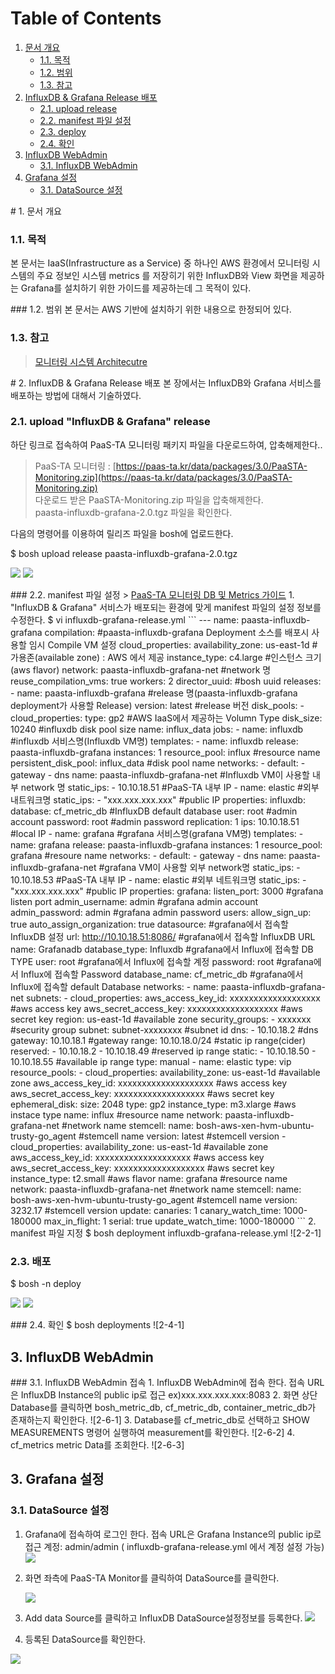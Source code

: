 # Table of Contents

1. [문서 개요](paas-ta-influxdb-grafana-aws.md#1)
   * [1.1. 목적](paas-ta-influxdb-grafana-aws.md#2)
   * [1.2. 범위](paas-ta-influxdb-grafana-aws.md#3)
   * [1.3. 참고](paas-ta-influxdb-grafana-aws.md#4)
2. [InfluxDB & Grafana Release 배포](paas-ta-influxdb-grafana-aws.md#5)
   * [2.1.  upload release](paas-ta-influxdb-grafana-aws.md#6)
   * [2.2.  manifest 파일 설정](paas-ta-influxdb-grafana-aws.md#7)
   * [2.3.  deploy](paas-ta-influxdb-grafana-aws.md#8)
   * [2.4.  확인](paas-ta-influxdb-grafana-aws.md#9)
3. [InfluxDB WebAdmin](paas-ta-influxdb-grafana-aws.md#10)
   * [3.1.  InfluxDB WebAdmin](paas-ta-influxdb-grafana-aws.md#11)
4. [Grafana 설정](paas-ta-influxdb-grafana-aws.md#12)
   * [3.1.  DataSource 설정](paas-ta-influxdb-grafana-aws.md#13)

 \# 1. 문서 개요

### 1.1. 목적

본 문서는 IaaS\(Infrastructure as a Service\) 중 하나인 AWS 환경에서 모니터링 시스템의 주요 정보인 시스템 metrics 를 저장히기 위한 InfluxDB와 View 화면을 제공하는 Grafana를 설치하기 위한 가이드를 제공하는데 그 목적이 있다.

 \#\#\# 1.2. 범위 본 문서는 AWS 기반에 설치하기 위한 내용으로 한정되어 있다.

### 1.3. 참고

> [모니터링 시스템 Architecutre](https://github.com/PaaS-TA/Guide-3.0-Penne-/blob/master/Install-Guide/monitoring/PaaS-TA%20%EB%AA%A8%EB%8B%88%ED%84%B0%EB%A7%81%20%EC%8B%9C%EC%8A%A4%ED%85%9C%20%EC%84%A4%EC%B9%98%EA%B0%80%EC%9D%B4%EB%93%9C.md)

 \# 2. InfluxDB & Grafana Release 배포 본 장에서는 InfluxDB와 Grafana 서비스를 배포하는 방법에 대해서 기술하였다.

### 2.1.  upload "InfluxDB & Grafana" release

하단 링크로 접속하여 PaaS-TA 모니터링 패키지 파일을 다운로드하여, 압축해제한다..

> PaaS-TA 모니터링 : [https://paas-ta.kr/data/packages/3.0/PaaSTA-Monitoring.zip](https://paas-ta.kr/data/packages/3.0/PaaSTA-Monitoring.zip)   
>  다운로드 받은 PaaSTA-Monitoring.zip 파일을 압축해제한다.   
>  paasta-influxdb-grafana-2.0.tgz 파일을 확인한다.

다음의 명령어를 이용하여 릴리즈 파일을 bosh에 업로드한다.

$ bosh upload release paasta-influxdb-grafana-2.0.tgz

![](../../../.gitbook/assets/2-1-1%20%2831%29.png) ![](../../../.gitbook/assets/2-1-2%20%2818%29.png)

 \#\#\# 2.2. manifest 파일 설정 &gt; [PaaS-TA 모니터링 DB 및 Metrics 가이드](https://github.com/PaaS-TA/Guide-2.0-Linguine-/blob/master/Use-Guide/PaaS-TA%20%EB%AA%A8%EB%8B%88%ED%84%B0%EB%A7%81%20DB%20%EB%B0%8F%20Metrics%20%EA%B0%80%EC%9D%B4%EB%93%9C.md) 1. "InfluxDB & Grafana" 서비스가 배포되는 환경에 맞게 manifest 파일의 설정 정보를 수정한다. $ vi influxdb-grafana-release.yml \`\`\` --- name: paasta-influxdb-grafana compilation: \#paasta-influxdb-grafana Deployment 소스를 배포시 사용할 임시 Compile VM 설정 cloud\_properties: availability\_zone: us-east-1d \#가용존\(available zone\) : AWS 에서 제공 instance\_type: c4.large \#인스턴스 크기\(aws flavor\) network: paasta-influxdb-grafana-net \#network 명 reuse\_compilation\_vms: true workers: 2 director\_uuid:  \#bosh uuid releases: - name: paasta-influxdb-grafana \#release 명\(paasta-influxdb-grafana deployment가 사용할 Release\) version: latest \#release 버전 disk\_pools: - cloud\_properties: type: gp2 \#AWS IaaS에서 제공하는 Volumn Type disk\_size: 10240 \#influxdb disk pool size name: influx\_data jobs: - name: influxdb \#influxdb 서비스명\(Influxdb VM명\) templates: - name: influxdb release: paasta-influxdb-grafana instances: 1 resource\_pool: influx \#resource name persistent\_disk\_pool: influx\_data \#disk pool name networks: - default: - gateway - dns name: paasta-influxdb-grafana-net \#Influxdb VM이 사용할 내부 network 명 static\_ips: - 10.10.18.51 \#PaaS-TA 내부 IP - name: elastic \#외부 내트워크명 static\_ips: - "xxx.xxx.xxx.xxx" \#public IP properties: influxdb: database: cf\_metric\_db \#InfluxDB default database user: root \#admin account password: root \#admin password replication: 1 ips: 10.10.18.51 \#local IP - name: grafana \#grafana 서비스명\(grafana VM명\) templates: - name: grafana release: paasta-influxdb-grafana instances: 1 resource\_pool: grafana \#resoure name networks: - default: - gateway - dns name: paasta-influxdb-grafana-net \#grafana VM이 사용할 외부 network명 static\_ips: - 10.10.18.53 \#PaaS-TA 내부 IP - name: elastic \#외부 네트워크명 static\_ips: - "xxx.xxx.xxx.xxx" \#public IP properties: grafana: listen\_port: 3000 \#grafana listen port admin\_username: admin \#grafana admin account admin\_password: admin \#grafana admin password users: allow\_sign\_up: true auto\_assign\_organization: true datasource: \#grafana에서 접속할 InfluxDB 설정 url: http://10.10.18.51:8086/ \#grafana에서 접속할 InfluxDB URL name: Grafanadb database\_type: Influxdb \#grafana에서 Influx에 접속할 DB TYPE user: root \#grafana에서 Influx에 접속할 계정 password: root \#grafana에서 Influx에 접속할 Password database\_name: cf\_metric\_db \#grafana에서 Influx에 접속할 default Database networks: - name: paasta-influxdb-grafana-net subnets: - cloud\_properties: aws\_access\_key\_id: xxxxxxxxxxxxxxxxxxx \#aws access key aws\_secret\_access\_key: xxxxxxxxxxxxxxxxxxx \#aws secret key region: us-east-1d \#available zone security\_groups: - xxxxxxx \#security group subnet: subnet-xxxxxxxx \#subnet id dns: - 10.10.18.2 \#dns gateway: 10.10.18.1 \#gateway range: 10.10.18.0/24 \#static ip range\(cider\) reserved: - 10.10.18.2 - 10.10.18.49 \#reserved ip range static: - 10.10.18.50 - 10.10.18.55 \#available ip range type: manual - name: elastic type: vip resource\_pools: - cloud\_properties: availability\_zone: us-east-1d \#available zone aws\_access\_key\_id: xxxxxxxxxxxxxxxxxxxx \#aws access key aws\_secret\_access\_key: xxxxxxxxxxxxxxxxxxx \#aws secret key ephemeral\_disk: size: 2048 type: gp2 instance\_type: m3.xlarge \#aws instace type name: influx \#resource name network: paasta-influxdb-grafana-net \#network name stemcell: name: bosh-aws-xen-hvm-ubuntu-trusty-go\_agent \#stemcell name version: latest \#stemcell version - cloud\_properties: availability\_zone: us-east-1d \#available zone aws\_access\_key\_id: xxxxxxxxxxxxxxxxxxxx \#aws access key aws\_secret\_access\_key: xxxxxxxxxxxxxxxxxxx \#aws secret key instance\_type: t2.small \#aws flavor name: grafana \#resource name network: paasta-influxdb-grafana-net \#network name stemcell: name: bosh-aws-xen-hvm-ubuntu-trusty-go\_agent \#stemcell name version: 3232.17 \#stemcell version update: canaries: 1 canary\_watch\_time: 1000-180000 max\_in\_flight: 1 serial: true update\_watch\_time: 1000-180000 \`\`\` 2. manifest 파일 지정 $ bosh deployment influxdb-grafana-release.yml !\[2-2-1\]

### 2.3.  배포

$ bosh -n deploy

![](../../../.gitbook/assets/2-3-1%20%2834%29.png) ![](../../../.gitbook/assets/2-3-2%20%2818%29.png)

 \#\#\# 2.4. 확인 $ bosh deployments !\[2-4-1\]

## 3.  InfluxDB WebAdmin

 \#\#\# 3.1. InfluxDB WebAdmin 접속 1. InfluxDB WebAdmin에 접속 한다. 접속 URL은 InfluxDB Instance의 public ip로 접근 ex\)xxx.xxx.xxx.xxx:8083 2. 화면 상단 Database를 클릭하면 bosh\_metric\_db, cf\_metric\_db, container\_metric\_db가 존재하는지 확인한다. !\[2-6-1\] 3. Database를 cf\_metric\_db로 선택하고 SHOW MEASUREMENTS 명령어 실행하여 measurement를 확인한다. !\[2-6-2\] 4. cf\_metrics metric Data를 조회한다. !\[2-6-3\]

## 3.  Grafana 설정

### 3.1.  DataSource 설정

1. Grafana에 접속하여 로그인 한다. 접속 URL은 Grafana Instance의 public ip로 접근 계정: admin/admin \( influxdb-grafana-release.yml 에서 계정 설정 가능\) ![](../../../.gitbook/assets/2-5-1%20%282%29.png)
2. 화면 좌측에 PaaS-TA Monitor를 클릭하여 DataSource를 클릭한다.

   ![](../../../.gitbook/assets/2-5-2%20%282%29.png)

3. Add data Source를 클릭하고 InfluxDB DataSource설정정보를 등록한다. ![](../../../.gitbook/assets/2-5-3%20%282%29.png)
4. 등록된 DataSource를 확인한다.

![](../../../.gitbook/assets/2-5-4%20%282%29.png)

